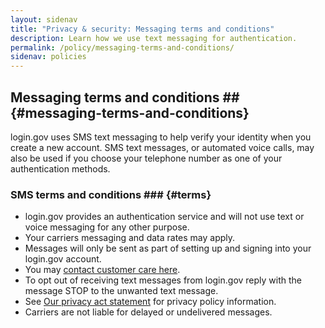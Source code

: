 ```yaml
---
layout: sidenav
title: "Privacy & security: Messaging terms and conditions"
description: Learn how we use text messaging for authentication.
permalink: /policy/messaging-terms-and-conditions/
sidenav: policies
---
```

## Messaging terms and conditions ## {#messaging-terms-and-conditions}

login.gov uses SMS text messaging to help verify your identity when you create a new account. SMS text messages, or automated voice calls, may also be used if you choose your telephone number as one of your authentication methods.

### SMS terms and conditions ### {#terms}

* login.gov provides an authentication service and will not use text or voice messaging for any other purpose.
* Your carriers messaging and data rates may apply.
* Messages will only be sent as part of setting up and signing into your login.gov account.
* You may [contact customer care here](/contact/).
* To opt out of receiving text messages from login.gov reply with the message STOP to the unwanted text message.
* See [Our privacy act statement](/policy/our-privacy-act-statement/) for privacy policy information.
* Carriers are not liable for delayed or undelivered messages.
